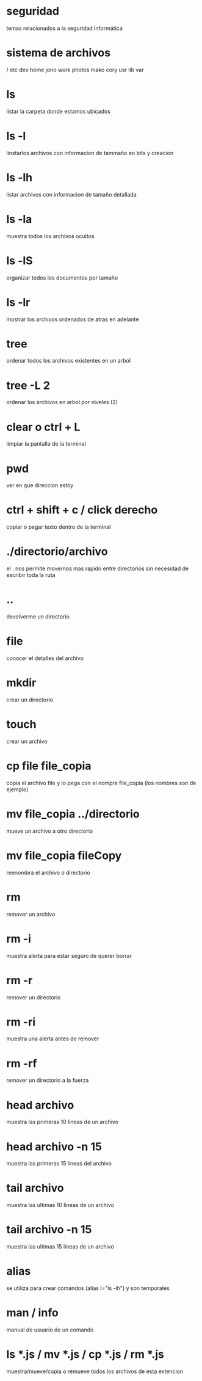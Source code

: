 # seguridad
temas relacionados a la seguridad informática

# sistema de archivos
/
    etc
    dev
    home
        jono
            work
            photos
        mako
        cory
    usr
        lib
    var

# ls
listar la carpeta donde estamos ubicados
   # ls -l
   linstarlos archivos con informacion de tammaño en bits y creacion
   # ls -lh
   listar archivos con informacion de tamaño detallada
   # ls -la
   muestra todos los archivos ocultos
   # ls -lS
   organizar todos los documentos por tamaño
   # ls -lr
   mostrar los archivos ordenados de atras en adelante

# tree
ordenar todos los archivos existentes en un arbol
   # tree -L 2
   ordenar los archivos en arbol por niveles (2)

# clear o ctrl + L
limpiar la pantalla de la terminal

# pwd
ver en que direccion estoy

# ctrl + shift + c / click derecho
copiar o pegar texto dentro de la terminal 

# ./directorio/archivo
el . nos permite movernos mas rapido entre directorios sin necesidad de escribir toda la ruta
   # ..
   devolverme un directorio

# file 
conocer el detalles del archivo

# mkdir
crear un directorio

# touch
crear un archivo

# cp file file_copia
copia el archivo file y lo pega con el nompre file_copia (los nombres son de ejemplo)

# mv file_copia ../directorio
mueve un archivo a otro directorio 
   # mv file_copia fileCopy
   reenombra el archivo o directorio

# rm
remover un archivo
   # rm -i 
   muestra alerta para estar seguro de querer borrar
   # rm -r
   remover un directorio
   # rm -ri
   muestra una alerta antes de remover
   # rm -rf
   remover un directorio a la fuerza

# head archivo
muestra las primeras 10 lineas de un archivo
   # head archivo -n 15
   muestra las primeras 15 lineas del archivo

# tail archivo
muestra las ultimas 10 lineas de un archivo
   # tail archivo -n 15
   muestra las ultimas 15 lineas de un archivo

# alias
se utiliza para crear comandos (alias l="ls -lh") y son temporales

# man / info
manual de usuario de un comando

# ls *.js / mv *.js / cp *.js / rm *.js
muestra/mueve/copia o remueve todos los archivos de esta extencion  






   

